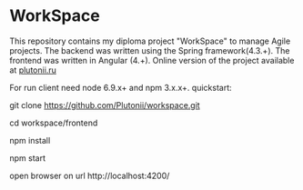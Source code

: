 # WorkSpace
This repository contains my diploma project "WorkSpace" to manage Agile projects. 
The backend was written using the Spring framework(4.3.+). The frontend was written in Angular (4.+).
Online version of the project available at <a href="http://plutonii.ru/">plutonii.ru</a>


For run client need node 6.9.x+ and npm 3.х.х+. quickstart:

git clone https://github.com/Plutonii/workspace.git

cd  workspace/frontend

npm install

npm start

open browser on url http://localhost:4200/
